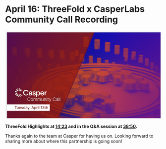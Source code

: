 # April 16: ThreeFold x CasperLabs Community Call Recording

![](img/tfcasperrecording1.png)

**ThreeFold Highlights at [14:23](https://youtu.be/WYrARTeY3cY?t=863) and in the Q&A session at [38:50](https://youtu.be/WYrARTeY3cY?t=2330).**

Thanks again to the team at Casper for having us on. Looking forward to sharing more about where this partnership is going soon!